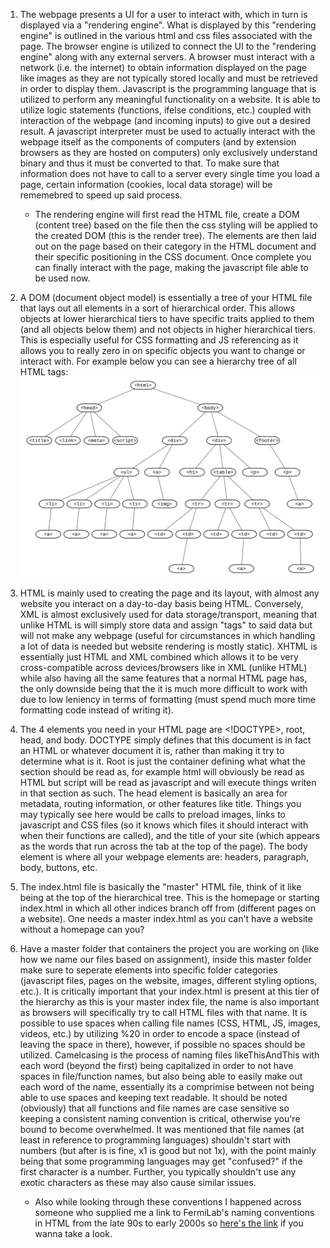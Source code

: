 1. The webpage presents a UI for a user to interact with, which in turn is displayed via a "rendering engine". What is displayed by this "rendering engine" is outlined in the various html and css files associated with the page. The browser engine is utilized to connect the UI to the "rendering engine" along with any external servers. A browser must interact with a network (i.e. the internet) to obtain information displayed on the page like images as they are not typically stored locally and must be retrieved in order to display them. Javascript is the programming language that is utilized to perform any meaningful functionality on a website. It is able to utilize logic statements (functions, ifelse conditions, etc.) coupled with interaction of the webpage (and incoming inputs) to give out a desired result. A javascript interpreter must be used to actually interact with the webpage itself as the components of computers (and by extension browsers as they are hosted on computers) only exclusively understand binary and thus it must be converted to that. To make sure that information does not have to call to a server every single time you load a page, certain information (cookies, local data storage) will be rememebred to speed up said process.
    * The rendering engine will first read the HTML file, create a DOM (content tree) based on the file then the css styling will be applied to the created DOM (this is the render tree). The elements are then laid out on the page based on their category in the HTML document and their specific positioning in the CSS document. Once complete you can finally interact with the page, making the javascript file able to be used now.

2. A DOM (document object model) is essentially a tree of your HTML file that lays out all elements in a sort of hierarchical order. This allows objects at lower hierarchical tiers to have specific traits applied to them (and all objects below them) and not objects in higher hierarchical tiers. This is especially useful for CSS formatting and JS referencing as it allows you to really zero in on specific objects you want to change or interact with. For example below you can see a hierarchy tree of all HTML tags:
![Alt text](./img/tree.svg)

3. HTML is mainly used to creating the page and its layout, with almost any website you interact on a day-to-day basis being HTML. Conversely, XML is almost exclusively used for data storage/transport, meaning that unlike HTML is will simply store data and assign "tags" to said data but will not make any webpage (useful for circumstances in which handling a lot of data is needed but website rendering is mostly static). XHTML is essentially just HTML and XML combined which allows it to be very cross-compatible across devices/browsers like in XML (unlike HTML) while also having all the same features that a normal HTML page has, the only downside being that the it is much more difficult to work with due to low leniency in terms of formatting (must spend much more time formatting code instead of writing it).

4. The 4 elements you need in your HTML page are <!DOCTYPE>, root, head, and body. DOCTYPE simply defines that this document is in fact an HTML or whatever document it is, rather than making it try to determine what is it. Root is just the container defining what what the section should be read as, for example html will obviously be read as HTML but script will be read as javascript and will execute things writen in that section as such. The head element is basically an area for metadata, routing information, or other features like title. Things you may typically see here would be calls to preload images, links to javascript and CSS files (so it knows which files it should interact with when their functions are called), and the title of your site (which appears as the words that run across the tab at the top of the page). The body element is where all your webpage elements are: headers, paragraph, body, buttons, etc.

5. The index.html file is basically the "master" HTML file, think of it like being at the top of the hierarchical tree. This is the homepage or starting index.html in which all other indices branch off from (different pages on a website). One needs a master index.html as you can't have a website without a homepage can you?

6. Have a master folder that containers the project you are working on (like how we name our files based on assignment), inside this master folder make sure to seperate elements into specific folder categories (javascript files, pages on the website, images, different styling options, etc.). It is critically important that your index.html is present at this tier of the hierarchy as this is your master index file, the name is also important as browsers will specifically try to call HTML files with that name. It is possible to use spaces when calling file names (CSS, HTML, JS, images, videos, etc.) by utilizing %20 in order to encode a space (instead of leaving the space in there), however, if possible no spaces should be utilized. Camelcasing is the process of naming files likeThisAndThis with each word (beyond the first) being capitalized in order to not have spaces in file/function names, but also being able to easily make out each word of the name, essentially its a comprimise between not being able to use spaces and keeping text readable. It should be noted (obviously) that all functions and file names are case sensitive so keeping a consistent naming convention is critical, otherwise you're bound to become overwhelmed. It was mentioned that file names (at least in reference to programming languages) shouldn't start with numbers (but after is is fine, x1 is good but not 1x), with the point mainly being that some programming languages may get "confused?" if the first character is a number. Further, you typically shouldn't use any exotic characters as these may also cause similar issues.
    * Also while looking through these conventions I happened across someone who supplied me a link to FermiLab's naming conventions in HTML from the late 90s to early 2000s so [here's the link](https://ed.fnal.gov/lincon/tech_web_naming.shtml) if you wanna take a look.
